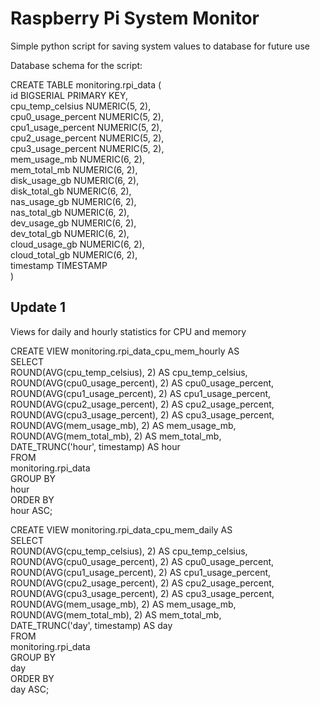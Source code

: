 # Raspberry Pi System Monitor

Simple python script for saving system values to database for future use

Database schema for the script:

CREATE TABLE monitoring.rpi_data (  
	id BIGSERIAL PRIMARY KEY,  
	cpu_temp_celsius NUMERIC(5, 2),  
	cpu0_usage_percent NUMERIC(5, 2),  
	cpu1_usage_percent NUMERIC(5, 2),  
	cpu2_usage_percent NUMERIC(5, 2),  
	cpu3_usage_percent NUMERIC(5, 2),  
	mem_usage_mb NUMERIC(6, 2),  
	mem_total_mb NUMERIC(6, 2),  
	disk_usage_gb NUMERIC(6, 2),  
	disk_total_gb NUMERIC(6, 2),  
	nas_usage_gb NUMERIC(6, 2),  
	nas_total_gb NUMERIC(6, 2),  
	dev_usage_gb NUMERIC(6, 2),  
	dev_total_gb NUMERIC(6, 2),  
	cloud_usage_gb NUMERIC(6, 2),  
	cloud_total_gb NUMERIC(6, 2),  
	timestamp TIMESTAMP  
)

## Update 1

Views for daily and hourly statistics for CPU and memory

CREATE VIEW monitoring.rpi_data_cpu_mem_hourly AS  
	SELECT  
		ROUND(AVG(cpu_temp_celsius), 2) AS cpu_temp_celsius,  
		ROUND(AVG(cpu0_usage_percent), 2) AS cpu0_usage_percent,  
		ROUND(AVG(cpu1_usage_percent), 2) AS cpu1_usage_percent,  
		ROUND(AVG(cpu2_usage_percent), 2) AS cpu2_usage_percent,  
		ROUND(AVG(cpu3_usage_percent), 2) AS cpu3_usage_percent,  
		ROUND(AVG(mem_usage_mb), 2) AS mem_usage_mb,  
		ROUND(AVG(mem_total_mb), 2) AS mem_total_mb,  
		DATE_TRUNC('hour', timestamp) AS hour  
	FROM  
		monitoring.rpi_data  
	GROUP BY  
		hour  
	ORDER BY  
	hour ASC;

CREATE VIEW monitoring.rpi_data_cpu_mem_daily AS  
	SELECT  
		ROUND(AVG(cpu_temp_celsius), 2) AS cpu_temp_celsius,  
		ROUND(AVG(cpu0_usage_percent), 2) AS cpu0_usage_percent,  
		ROUND(AVG(cpu1_usage_percent), 2) AS cpu1_usage_percent,  
		ROUND(AVG(cpu2_usage_percent), 2) AS cpu2_usage_percent,  
		ROUND(AVG(cpu3_usage_percent), 2) AS cpu3_usage_percent,  
		ROUND(AVG(mem_usage_mb), 2) AS mem_usage_mb,  
		ROUND(AVG(mem_total_mb), 2) AS mem_total_mb,  
		DATE_TRUNC('day', timestamp) AS day  
	FROM  
		monitoring.rpi_data  
	GROUP BY  
		day  
	ORDER BY  
	day ASC;

